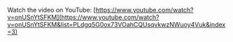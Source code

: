 Watch the video on YouTube: [https://www.youtube.com/watch?v=onUSnYtSFKM](https://www.youtube.com/watch?v=onUSnYtSFKM&list=PLdgq5G0ox73VOahCQUsqvkwzNWuoy4Vuk&index=3)